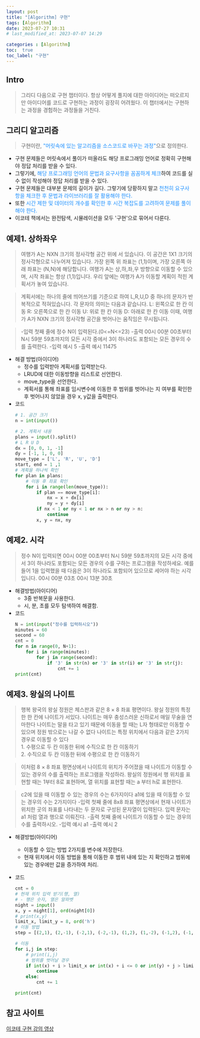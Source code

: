 ```yaml
---
layout: post
title: "[Algorithm] 구현"
tags: [Algorithm]
date: 2023-07-27 10:31
# last_modified_at: 2023-07-07 14:29

categories : [Algorithm]
toc:  true
toc_label: "구현"
---
```


## Intro
> 그리디 다음으로 구현 챕터이다. 항상 어떻게 풀지에 대한 아이디어는 떠오르지만 아이디어를 코드로 구현하는 과정이 굉장히 어려웠다. 이 챕터에서는 구현하는 과정을 경험하는 과정들을 거친다.

## 그리디 알고리즘
> 구현이란, <span style ="color:#1E90FF">"머릿속에 있는 알고리즘을 소스코드로 바꾸는 과정"</span>으로 정의한다.

- 구현 문제들은 머릿속에서 풀이가 떠올라도 해당 프로그래밍 언어로 정확히 구현해야 정답 처리를 받을 수 있다.
- 그렇기에, <span style ="color:#1E90FF">해당 프로그래밍 언어의 문법과 요구사항을 꼼꼼하게 체크</span>하여 코드를 실수 없이 작성해야 정답 처리를 받을 수 있다.
- 구현 문제들은 대부분 문제의 길이가 길다. 그렇기에 당황하지 말고 <span style ="color:#1E90FF">천천히 요구사항을 체크한 후 문법과 라이브러리를 잘 활용해야 한다.</span>
- 또한 <span style ="color:#1E90FF"> 시간 제한 및 데이터의 개수를 확인한 후 시간 복잡도를 고려하여 문제를 풀이해야 한다.</span>
- 이코테 책에서는 완전탐색, 시뮬레이션을 모두 '구현'으로 묶어서 다룬다.

## 예제1. 상하좌우
> 여행가 A는 NXN 크기의 정사각형 공간 위에 서 있습니다. 이 공간은 1X1 크기의 정사각형으로 나누어져 있습니다. 가장 왼쪽 위 좌표는 (1,1)이며, 가장 오른쪽 아래 좌표는 (N,N)에 해당합니다. 여행가 A는 상,하,좌,우 방향으로 이동할 수 있으며, 시작 좌표는 항상 (1,1)입니다. 우리 앞에는 여행가 A가 이동할 계획이 적힌 계획서가 놓여 있습니다.

> 계획서에는 하나의 줄에 띄어쓰기를 기준으로 하여 L,R,U,D 중 하나의 문자가 반복적으로 적혀있습니다. 각 문자의 의미는 다음과 같습니다.
L: 왼쪽으로 한 칸 이동
R: 오른쪽으로 한 칸 이동
U: 위로 한 칸 이동
D: 아래로 한 칸 이동
이때, 여행가 A가 NXN 크기의 정사각형 공간을 벗어나는 움직임은 무시됩니다.

> -입력
첫째 줄에 정수 N이 입력된다.(0<=N<=23)
-출력
00시 00분 00초부터 N시 59분 59초까지의 모든 시각 중에서 3이 하나라도 포함되는 모든 경우의 수를 출력한다.
-입력 예시
5
-출력 예시
11475


- 해결 방법(아이디어)
  - 정수를 입력받아 계획서를 입력받는다.
  - LRUD에 대한 이동방향을 리스트로 선언한다.
  - move_type을 선언한다.
  - 계획서를 통해 좌표를 임시변수에 이동한 후 범위를 벗어나는 지 여부를 확인한 후 벗어나지 않았을 경우 x, y값을 출력한다.
- 코드
  ```python
  # 1. 공간 크기
  n = int(input())

  # 2. 계획서 내용
  plans = input().split()
  # L R U D
  dx = [0, 0, 1, -1]
  dy = [-1, 1, 0, 0]
  move_type = ['L', 'R', 'U', 'D']
  start, end = 1 ,1
  # 계획을 하나씩 확인
  for plan in plans:
      # 이동 후 좌표 확인
      for i in range(len(move_type)):
          if plan == move_type[i]:
              nx = x + dx[i]
              ny = y + dy[i]
          if nx < 1 or ny < 1 or nx > n or ny > n:
              continue
          x, y = nx, ny
  ```


## 예제2. 시각
> 정수 N이 입력되면 00시 00분 00초부터 N시 59분 59초까지의 모든 시각 중에서 3이 하나라도 포함되는 모든 경우의 수를 구하는 프로그램을 작성하세요. 예를 들어 1을 입력했을 때 다음은 3이 하나라도 포함되어 있으므로 세어야 하는 시각입니다.
00시 00분 03초
00시 13분 30초



- 해결방법(아이디어)
  - 3중 반복문을 사용한다.
  - 시, 분, 초를 모두 탐색하여 해결함.
- 코드
  ```python
  N = int(input("정수를 입력하시오"))
  minutes = 60
  second = 60
  cnt = 0
  for n in range(0, N+1):
      for i in range(minutes):
          for j in range(second):
              if '3' in str(n) or '3' in str(i) or '3' in str(j):
                  cnt += 1
  print(cnt)
  ```

## 예제3. 왕실의 나이트
> 행복 왕국의 왕실 정원은 체스판과 같은 8 × 8 좌표 평면이다. 왕실 정원의 특정한 한 칸에 나이트가 서있다.
나이트는 매우 충성스러운 신하로서 매일 무술을 연마한다
나이트는 말을 타고 있기 때문에 이동을 할 때는 L자 형태로만 이동할 수 있으며 정원 밖으로는 나갈 수 없다
나이트는 특정 위치에서 다음과 같은 2가지 경우로 이동할 수 있다 <br>1. 수평으로 두 칸 이동한 뒤에 수직으로 한 칸 이동하기 <br>2. 수직으로 두 칸 이동한 뒤에 수평으로 한 칸 이동하기

>이처럼 8 × 8 좌표 평면상에서 나이트의 위치가 주어졌을 때 나이트가 이동할 수 있는 경우의 수를 출력하는
프로그램을 작성하라. 왕실의 정원에서 행 위치를 표현할 때는 1부터 8로 표현하며, 열 위치를 표현할 때는
a 부터 h로 표현한다.

>c2에 있을 때 이동할 수 있는 경우의 수는 6가지이다
a1에 있을 때 이동할 수 있는 경우의 수는 2가지이다
-입력
첫째 줄에 8x8 좌표 평면상에서 현재 나이트가 위치한 곳의 좌표를 나타내는 두 문자로 구성된 문자열이 입력된다. 입력 문자는 a1 처럼 열과 행으로 이뤄진다.
-출력
첫째 줄에 나이트가 이동할 수 있는 경우의 수를 출력하시오.
-입력 예시
a1
-출력 예시
2

- 해결방법(아이디어)
  - 이동할 수 있는 방법 2가지를 변수에 저장한다.
  - 현재 위치에서 이동 방법을 통해 이동한 후 범위 내에 있는 지 확인하고 범위에 있는 경우에만 값을 증가하여 처리.

- 코드
  ```python
  cnt = 0
  # 현재 위치 입력 받기(행, 열)
  # - 행은 숫자, 열은 알파벳
  night = input()
  x, y = night[1], ord(night[0])
  # print(x,y)
  limit_x, limit_y = 8, ord('h')
  # 이동 방법
  step = [(2,1), (2,-1), (-2,1), (-2,-1), (1,2), (1,-2), (-1,2), (-1,-2)]

  # 이동
  for i,j in step:
      # print(i,j)
      # 범위를 벗어날 경우
      if int(x) + i > limit_x or int(x) + i <= 0 or int(y) + j > limit_y or int(y) + j <= 0:
          continue
      else:
          cnt += 1

  print(cnt)
  ```






## 참고 사이트
[이코테 구현 강의 영상](https://www.youtube.com/watch?v=2zjoKjt97vQ&t=2717s)<br>



